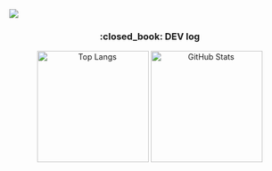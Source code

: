 <img src="https://capsule-render.vercel.app/api?type=waving&color=black&height=300&section=header&text=aron%20GitHub&fontSize=90&fontColor=FFFFFF"/>


<div align="center">
  <p>
    <h3>:closed_book: DEV log</h3>
  </p>
  <p>
    <img src="https://github-readme-stats.vercel.app/api/top-langs/?username=Seo-aron&layout=compact&theme=dark" alt="Top Langs" style="height: 200px;" />
    <img src="https://github-readme-stats.vercel.app/api?username=Seo-aron&show_icons=true&theme=dark" alt="GitHub Stats" style="height: 200px;" />
  </p>
</div>
